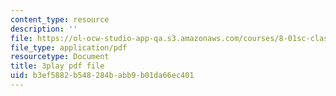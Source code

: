 ```yaml
---
content_type: resource
description: ''
file: https://ol-ocw-studio-app-qa.s3.amazonaws.com/courses/8-01sc-classical-mechanics-fall-2016/b3ef5882b548284babb9b01da66ec401_UPnqIKBAMaQ.pdf
file_type: application/pdf
resourcetype: Document
title: 3play pdf file
uid: b3ef5882-b548-284b-abb9-b01da66ec401
---
```

